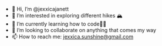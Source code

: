 - 👋 Hi, I’m @jexxicajanett
- 👀 I’m interested in exploring different hikes 🏔️
- 🌱 I’m currently learning how to code👩‍💻 
- 💞️ I’m looking to collaborate on anything that comes my way
- 📫 How to reach me: jexxica.sunshine@gmail.com

<!---
jexxicajanett/jexxicajanett is a ✨ special ✨ repository because its `README.md` (this file) appears on your GitHub profile.
You can click the Preview link to take a look at your changes.
--->
